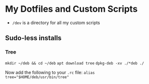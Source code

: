 # My Dotfiles and Custom Scripts

- `/dev` is a directory for all my custom scripts

## Sudo-less installs

### Tree

`mkdir ~/deb && cd ~/deb`
`apt download tree`
`dpkg-deb -xv ./*deb ./`

Now add the following to your `.rc` file: `alias tree="$HOME/deb/usr/bin/tree"`
